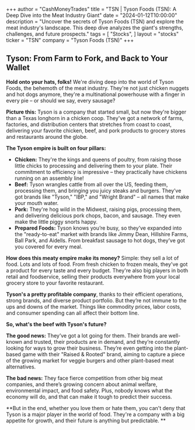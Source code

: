 +++
author = "CashMoneyTrades"
title = "TSN |  Tyson Foods (TSN):  A Deep Dive into the Meat Industry Giant"
date = "2024-01-12T10:00:00"
description = "Uncover the secrets of Tyson Foods (TSN) and explore the meat industry's landscape. This deep dive analyzes the giant's strengths, challenges, and future prospects."
tags = [
"Stocks",
]
layout = "stocks"
ticker = "TSN"
company = "Tyson Foods (TSN)"
+++
        


## Tyson: From Farm to Fork, and Back to Your Wallet

**Hold onto your hats, folks!** We're diving deep into the world of Tyson Foods, the behemoth of the meat industry. They're not just chicken nuggets and hot dogs anymore, they're a multinational powerhouse with a finger in every pie – or should we say, every sausage?

**Picture this:** Tyson is a company that started small, but now they're bigger than a Texas longhorn in a chicken coop. They've got a network of farms, factories, and distribution centers that stretches from coast to coast, delivering your favorite chicken, beef, and pork products to grocery stores and restaurants around the globe.

**The Tyson empire is built on four pillars:**

* **Chicken:** They're the kings and queens of poultry, from raising those little chicks to processing and delivering them to your plate. Their commitment to efficiency is impressive – they practically have chickens running on an assembly line! 
* **Beef:** Tyson wrangles cattle from all over the US, feeding them, processing them, and bringing you juicy steaks and burgers. They’ve got brands like "Tyson," "IBP," and "Wright Brand" – all names that make your mouth water.
* **Pork:** They're hog wild in the Midwest, raising pigs, processing them, and delivering delicious pork chops, bacon, and sausage. They even make the little piggy snorts happy. 
* **Prepared Foods:** Tyson knows you’re busy, so they’ve expanded into the "ready-to-eat" market with brands like Jimmy Dean, Hillshire Farms, Ball Park, and Aidells. From breakfast sausage to hot dogs, they’ve got you covered for every meal.

**How does this meaty empire make its money?** Simple: they sell a lot of food. Lots and lots of food. From fresh chicken to frozen meals, they've got a product for every taste and every budget. They're also big players in both retail and foodservice, selling their products everywhere from your local grocery store to your favorite restaurant.

**Tyson's a pretty profitable company**, thanks to their efficient operations, strong brands, and diverse product portfolio. But they’re not immune to the ups and downs of the market. Things like commodity prices, labor costs, and consumer spending can all affect their bottom line.

**So, what's the beef with Tyson's future?** 

**The good news:** They’ve got a lot going for them. Their brands are well-known and trusted, their products are in demand, and they’re constantly looking for ways to grow their business. They’re even getting into the plant-based game with their "Raised & Rooted" brand, aiming to capture a piece of the growing market for veggie burgers and other plant-based meat alternatives.

**The bad news:** They face fierce competition from other big meat companies, and there’s growing concern about animal welfare, environmental impact, and food safety. Plus, nobody knows what the economy will do, and that can make it tough to predict their success.

**But in the end, whether you love them or hate them, you can't deny that Tyson is a major player in the world of food. They're a company with a big appetite for growth, and their future is anything but predictable. ** 

        